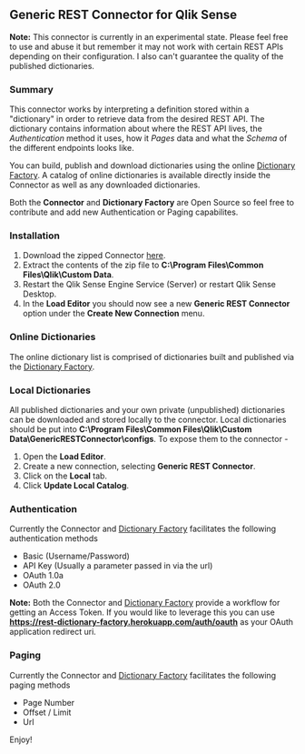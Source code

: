 ## Generic REST Connector for Qlik Sense
**Note:** This connector is currently in an experimental state. Please feel free to use and abuse it but remember it may not work with certain REST APIs depending on their configuration. I also can't guarantee the quality of the published dictionaries.

### Summary
This connector works by interpreting a definition stored within a "dictionary" in order to retrieve data from the desired REST API. The dictionary contains information about where the REST API lives, the *Authentication* method it uses, how it *Pages* data and what the *Schema* of the different endpoints looks like. 

You can build, publish and download dictionaries using the online [Dictionary Factory](https://rest-dictionary-factory.herokuapp.com).
A catalog of online dictionaries is available directly inside the Connector as well as any downloaded dictionaries.

Both the **Connector** and **Dictionary Factory** are Open Source so feel free to contribute and add new Authentication or Paging capabilites.

### Installation
1. Download the zipped Connector [here](https://github.com/websy85/generic-rest-connector/raw/master/Build/GenericRestConnector.zip).
2. Extract the contents of the zip file to **C:\Program Files\Common Files\Qlik\Custom Data**.
3. Restart the Qlik Sense Engine Service (Server) or restart Qlik Sense Desktop.
4. In the **Load Editor** you should now see a new **Generic REST Connector** option under the **Create New Connection** menu.


### Online Dictionaries
The online dictionary list is comprised of dictionaries built and published via the [Dictionary Factory](https://rest-dictionary-factory.herokuapp.com).

### Local Dictionaries
All published dictionaries and your own private (unpublished) dictionaries can be downloaded and stored locally to the connector. Local dictionaries should be put into **C:\Program Files\Common Files\Qlik\Custom Data\GenericRESTConnector\configs**. To expose them to the connector -

1. Open the **Load Editor**.
2. Create a new connection, selecting **Generic REST Connector**.
3. Click on the **Local** tab.
4. Click **Update Local Catalog**.

### Authentication
Currently the Connector and [Dictionary Factory](https://rest-dictionary-factory.herokuapp.com) facilitates the following authentication methods
* Basic (Username/Password)
* API Key (Usually a parameter passed in via the url)
* OAuth 1.0a
* OAuth 2.0

**Note:** Both the Connector and [Dictionary Factory](https://rest-dictionary-factory.herokuapp.com) provide a workflow for getting an Access Token. If you would like to leverage this you can use **https://rest-dictionary-factory.herokuapp.com/auth/oauth** as your OAuth application redirect uri. 

### Paging
Currently the Connector and [Dictionary Factory](https://rest-dictionary-factory.herokuapp.com) facilitates the following paging methods
* Page Number
* Offset / Limit
* Url

Enjoy!
